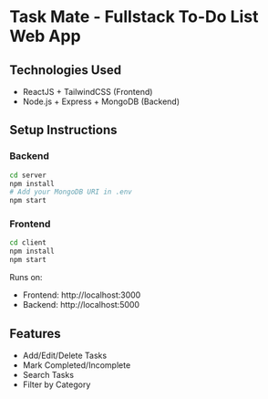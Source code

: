 # Task Mate - Fullstack To-Do List Web App

## Technologies Used
- ReactJS + TailwindCSS (Frontend)
- Node.js + Express + MongoDB (Backend)

## Setup Instructions

### Backend
```bash
cd server
npm install
# Add your MongoDB URI in .env
npm start
```

### Frontend
```bash
cd client
npm install
npm start
```

Runs on:
- Frontend: http://localhost:3000
- Backend: http://localhost:5000

## Features
- Add/Edit/Delete Tasks
- Mark Completed/Incomplete
- Search Tasks
- Filter by Category
